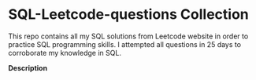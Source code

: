 # SQL-Leetcode-questions Collection

This repo contains all my SQL solutions from Leetcode website in order to practice SQL programming skills. I attempted all questions in 25 days to corroborate my knowledge in SQL.

**Description**


